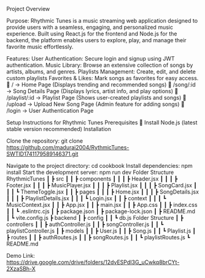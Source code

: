 Project Overview

Purpose: Rhythmic Tunes is a music streaming web application designed to provide users with a seamless, engaging, and personalized music experience. Built using React.js for the frontend and Node.js for the backend, the platform enables users to explore, play, and manage their favorite music effortlessly.

Features: User Authentication: Secure login and signup using JWT authentication. Music Library: Browse an extensive collection of songs by artists, albums, and genres. Playlists Management: Create, edit, and delete custom playlists Favorites & Likes: Mark songs as favorites for easy access.
 / → Home Page (Displays trending and recommended songs)  /song/:id → Song Details Page (Displays lyrics, artist info, and play options)  /playlist/:id → Playlist Page (Shows user-created playlists and songs)  /upload → Upload New Song Page (Admin feature for adding songs)  /login → User Authentication Page

Setup Instructions for Rhythmic Tunes Prerequisites  Install Node.js (latest stable version recommended) Installation

Clone the repository:
git clone https://github.com/madurai2004/RythmicTunes-SWTID1741179589146371.git

Navigate to the project directory:
cd cookbook
Install dependencies:
npm install
Start the development server:
npm run dev
Folder Structure RhythmicTunes ┃ ┣ src ┃ ┃ ┣ components ┃ ┃ ┃ ┣ Header.jsx ┃ ┃ ┃ ┣ Footer.jsx ┃ ┃ ┃ ┣ MusicPlayer.jsx ┃ ┃ ┃ ┣ Playlist.jsx ┃ ┃ ┃ ┣ SongCard.jsx ┃ ┃ ┃ ┗ ThemeToggle.jsx ┃ ┃ ┣ pages ┃ ┃ ┃ ┣ Home.jsx ┃ ┃ ┃ ┣ SongDetails.jsx ┃ ┃ ┃ ┣ PlaylistDetails.jsx ┃ ┃ ┃ ┗ Login.jsx ┃ ┃ ┣ context ┃ ┃ ┃ ┗ MusicContext.jsx ┃ ┃ ┣ App.jsx ┃ ┃ ┣ main.jsx ┃ ┃ ┣ App.css ┃ ┃ ┣ index.css ┃ ┃ ┗ .eslintrc.cjs ┃ ┣ package.json ┃ ┣ package-lock.json ┃ ┣ README.md ┃ ┗ vite.config.js ┣ backend ┃ ┣ config ┃ ┃ ┗ db.js Folder Structure ┃ ┣ controllers ┃ ┃ ┣ authController.js ┃ ┃ ┣ songController.js ┃ ┃ ┗ playlistController.js ┃ ┣ models ┃ ┃ ┣ User.js ┃ ┃ ┣ Song.js ┃ ┃ ┗ Playlist.js ┃ ┣ routes ┃ ┃ ┣ authRoutes.js ┃ ┃ ┣ songRoutes.js ┃ ┃ ┗ playlistRoutes.js ┗ README.md

Demo Link: https://drive.google.com/drive/folders/12dvESPdI3G_uCwkq8brCYt-2XzaSBh-X
